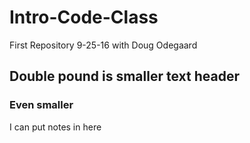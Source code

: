 # Intro-Code-Class
First Repository 9-25-16 with Doug Odegaard

## Double pound is smaller text header
### Even smaller

I can put notes in here
